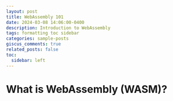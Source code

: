 ```yaml
---
layout: post
title: WebAssembly 101
date: 2024-03-08 14:06:00-0400
description: Introduction to WebAssembly
tags: formatting toc sidebar
categories: sample-posts
giscus_comments: true
related_posts: false
toc:
  sidebar: left
---
```


# What is WebAssembly (WASM)? 